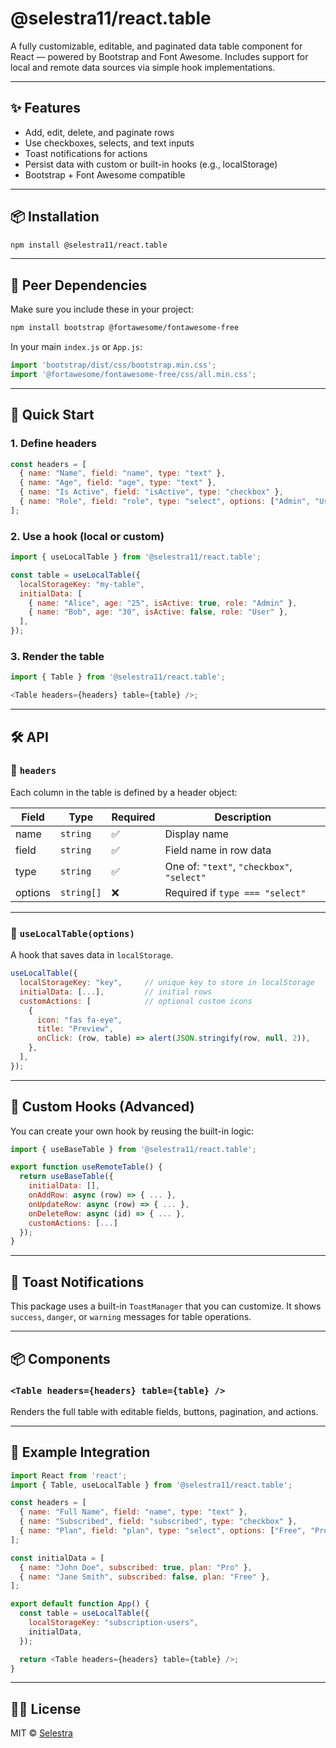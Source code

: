 ﻿# @selestra11/react.table

A fully customizable, editable, and paginated data table component for React — powered by Bootstrap and Font Awesome. Includes support for local and remote data sources via simple hook implementations.

---

## ✨ Features

- Add, edit, delete, and paginate rows
- Use checkboxes, selects, and text inputs
- Toast notifications for actions
- Persist data with custom or built-in hooks (e.g., localStorage)
- Bootstrap + Font Awesome compatible

---

## 📦 Installation

```bash
npm install @selestra11/react.table
```

---

## 🔧 Peer Dependencies

Make sure you include these in your project:

```bash
npm install bootstrap @fortawesome/fontawesome-free
```

In your main `index.js` or `App.js`:

```js
import 'bootstrap/dist/css/bootstrap.min.css';
import '@fortawesome/fontawesome-free/css/all.min.css';
```

---

## 🚀 Quick Start

### 1. Define headers

```js
const headers = [
  { name: "Name", field: "name", type: "text" },
  { name: "Age", field: "age", type: "text" },
  { name: "Is Active", field: "isActive", type: "checkbox" },
  { name: "Role", field: "role", type: "select", options: ["Admin", "User", "Guest"] },
];
```

### 2. Use a hook (local or custom)

```js
import { useLocalTable } from '@selestra11/react.table';

const table = useLocalTable({
  localStorageKey: "my-table",
  initialData: [
    { name: "Alice", age: "25", isActive: true, role: "Admin" },
    { name: "Bob", age: "30", isActive: false, role: "User" },
  ],
});
```

### 3. Render the table

```js
import { Table } from '@selestra11/react.table';

<Table headers={headers} table={table} />;
```

---

## 🛠️ API

### 🔹 `headers`

Each column in the table is defined by a header object:

| Field   | Type       | Required | Description |
|---------|------------|----------|-------------|
| name    | `string`   | ✅        | Display name |
| field   | `string`   | ✅        | Field name in row data |
| type    | `string`   | ✅        | One of: `"text"`, `"checkbox"`, `"select"` |
| options | `string[]` | ❌       | Required if `type === "select"` |

---

### 🔹 `useLocalTable(options)`

A hook that saves data in `localStorage`.

```js
useLocalTable({
  localStorageKey: "key",     // unique key to store in localStorage
  initialData: [...],         // initial rows
  customActions: [            // optional custom icons
    {
      icon: "fas fa-eye",
      title: "Preview",
      onClick: (row, table) => alert(JSON.stringify(row, null, 2)),
    },
  ],
});
```

---

## 🧩 Custom Hooks (Advanced)

You can create your own hook by reusing the built-in logic:

```js
import { useBaseTable } from '@selestra11/react.table';

export function useRemoteTable() {
  return useBaseTable({
    initialData: [],
    onAddRow: async (row) => { ... },
    onUpdateRow: async (row) => { ... },
    onDeleteRow: async (id) => { ... },
    customActions: [...]
  });
}
```

---

## 🔔 Toast Notifications

This package uses a built-in `ToastManager` that you can customize. It shows `success`, `danger`, or `warning` messages for table operations.

---

## 📦 Components

### `<Table headers={headers} table={table} />`

Renders the full table with editable fields, buttons, pagination, and actions.

---

## 🧪 Example Integration

```js
import React from 'react';
import { Table, useLocalTable } from '@selestra11/react.table';

const headers = [
  { name: "Full Name", field: "name", type: "text" },
  { name: "Subscribed", field: "subscribed", type: "checkbox" },
  { name: "Plan", field: "plan", type: "select", options: ["Free", "Pro", "Enterprise"] },
];

const initialData = [
  { name: "John Doe", subscribed: true, plan: "Pro" },
  { name: "Jane Smith", subscribed: false, plan: "Free" },
];

export default function App() {
  const table = useLocalTable({
    localStorageKey: "subscription-users",
    initialData,
  });

  return <Table headers={headers} table={table} />;
}
```

---

## 🧑‍💻 License

MIT © [Selestra](https://github.com/selestra11)